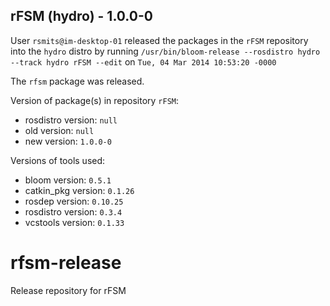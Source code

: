 ## rFSM (hydro) - 1.0.0-0

User `rsmits@im-desktop-01` released the packages in the `rFSM` repository into the `hydro` distro by running `/usr/bin/bloom-release --rosdistro hydro --track hydro rFSM --edit` on `Tue, 04 Mar 2014 10:53:20 -0000`

The `rfsm` package was released.

Version of package(s) in repository `rFSM`:
- rosdistro version: `null`
- old version: `null`
- new version: `1.0.0-0`

Versions of tools used:
- bloom version: `0.5.1`
- catkin_pkg version: `0.1.26`
- rosdep version: `0.10.25`
- rosdistro version: `0.3.4`
- vcstools version: `0.1.33`


rfsm-release
============

Release repository for rFSM
